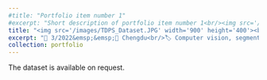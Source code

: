 ```yaml
---
#title: "Portfolio item number 1"
#excerpt: "Short description of portfolio item number 1<br/><img src='/images/500x300.png'>"
title: "<img src='/images/TDPS_Dataset.JPG' width='900' height='400'><br/><br/>TDPS Gravel Segmentation Dataset (High-Resolution)"
excerpt: "📅 3/2022&emsp;&emsp;📍 Chengdu<br/>🏷️ Computer vision, segmentation"
collection: portfolio
---
```


The dataset is available on request. 


 